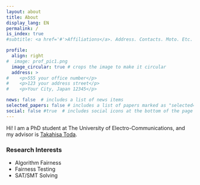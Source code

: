 ```yaml
---
layout: about
title: About
display_lang: EN
permalink: /
is_index: true
#subtitle: <a href='#'>Affiliations</a>. Address. Contacts. Moto. Etc.

profile:
  align: right
#  image: prof_pic1.png
  image_circular: true # crops the image to make it circular
  address: >
#    <p>555 your office number</p>
#    <p>123 your address street</p>
#    <p>Your City, Japan 12345</p>

news: false  # includes a list of news items
selected_papers: false # includes a list of papers marked as "selected={true}"
social: false #true  # includes social icons at the bottom of the page
---
```

Hi! I am a PhD student at The University of Electro-Communications,
and my advisor is [Takahisa Toda](https://disc.lab.uec.ac.jp/index-en.html).

### Research Interests

- Algorithm Fairness
- Fairness Testing
- SAT/SMT Solving

